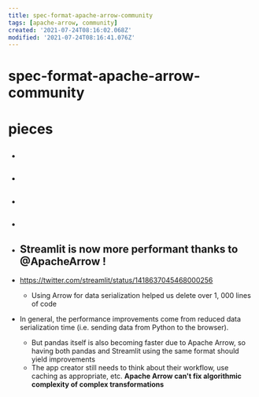 ```yaml
---
title: spec-format-apache-arrow-community
tags: [apache-arrow, community]
created: '2021-07-24T08:16:02.068Z'
modified: '2021-07-24T08:16:41.076Z'
---
```


# spec-format-apache-arrow-community

# pieces

- ## 

- ## 

- ## 

- ## 

- ## Streamlit is now more performant thanks to @ApacheArrow !
- https://twitter.com/streamlit/status/1418637045468000256
  - Using Arrow for data serialization helped us delete over 1, 000 lines of code 
- In general, the performance improvements come from reduced data serialization time (i.e. sending data from Python to the browser).
  - But pandas itself is also becoming faster due to Apache Arrow, so having both pandas and Streamlit using the same format should yield improvements
  - The app creator still needs to think about their workflow, use caching as appropriate, etc. **Apache Arrow can't fix algorithmic complexity of complex transformations**
